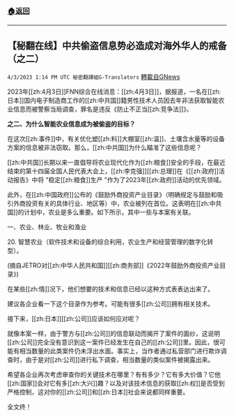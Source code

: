 ###  [:house:返回](README.md)
---


## 【秘翻在线】中共偷盗信息势必造成对海外华人的戒备（之二）
`4/3/2023 1:14 PM UTC 秘密翻譯組G-Translators` [轉載自GNews](https://gnews.org/articles/1068954)

         

2023年[[zh:4月3日]]FNN综合在线消息：[[zh:4月3日]]，据报道，一名在[[zh:日本]]国内电子制造商工作的[[zh:中共国]]籍男性技术人员因去年非法获取智能农业信息而被警察当局调查，罪名是违反《防止不正当[[zh:竞争法]]》。

**之二、为什么智能农业信息成为被偷盗的目标？**

在这次[[zh:事件]]中，有关优化塑[[zh:料]]大棚室[[zh:温]]、土壤含水量等的设备方案的信息被非法窃取。那么，[[zh:中共国]]为什么瞄准了这些信息呢？

[[zh:中共国]]长期以来一直倡导将农业现代化作为[[zh:粮食]]安全的手段，在最近结束的第十四届全国人民代表大会上，[[zh:李克强]][[zh:总理]]在《[[zh:政府]]活动报告》中将 "稳定[[zh:粮食]]生产 "作为了2023年[[zh:政府]]活动的优先领域。

此外，在[[zh:中国政府]]公布的《鼓励外商投资产业目录》（明确规定与鼓励和吸引外商投资有关的具体行业、地区等）中，农业被列在首位。这表明在[[zh:中共国]]的计划中，农业是多么重要。如下所示，其中一些与本案有关联。

一、农业、林业、牧业和渔业

20\. 智慧农业（软件技术和设备的综合利用，农业生产和经营管理的数字化转型）。

(摘自JETRO对[[zh:中华人民共和国]][[zh:商务部]]《2022年鼓励外商投资产业目录》)

在某些[[zh:情]]况下，他们想要的技术和信息已经以这种方式表表达出来了。

建议各企业看一下这个目录作为参考。可能有很多[[zh:公司]]拥有相关技术。

接下来，[[zh:日本]][[zh:公司]]应该如何应对呢？

就像本案一样，由于警方与[[zh:公司]]的信息联动而揭开了案件的面纱，这说明[[zh:公司]]完全没有意识到这一案件已经发生在自己的[[zh:公司]]里。因此，很可能有相当数量的此类案件仍未浮出水面。事实上，当作者通过私营部门进行欺诈调查时，由于是对[[zh:公司]]进行私下调查，相当数量的类似案件被揭露出来。

希望各企业再次考虑审查你的关键技术在哪里？有有多少？它有多大价值？它他[[zh:国家]]会对它有多[[zh:大兴]]趣？以及对该技术信息的获取[[zh:权]]是否受到严格控制，这对你的[[zh:公司]]和[[zh:日本]]社会来说都同样重要。

全文终！
